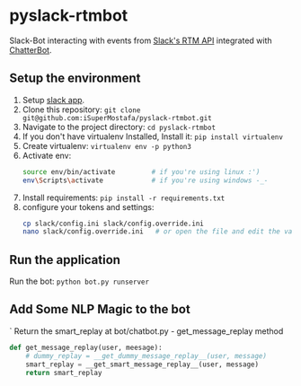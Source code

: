 # pyslack-rtmbot

Slack-Bot interacting with events from [Slack's RTM API](https://api.slack.com/rtm) integrated with [ChatterBot](https://chatterbot.readthedocs.io/en/stable/).

## Setup the environment

1. Setup [slack app](slack/README.md).
2. Clone this repository: `git clone git@github.com:iSuperMostafa/pyslack-rtmbot.git`
3. Navigate to the project directory: `cd pyslack-rtmbot`
4. If you don't have virtualenv Installed, Install it: `pip install virtualenv`
5. Create virtualenv: `virtualenv env -p python3`
6. Activate env:
    ```bash
    source env/bin/activate         # if you're using linux :')
    env\Scripts\activate            # if you're using windows -_-
    ```
7. Install requirements: `pip install -r requirements.txt`
8. configure your tokens and settings:
    ```bash
    cp slack/config.ini slack/config.override.ini
    nano slack/config.override.ini   # or open the file and edit the variables manually
    ```
    
## Run the application

Run the bot: `python bot.py runserver`

## Add Some NLP Magic to the bot
`
Return the smart_replay at bot/chatbot.py - get_message_replay method
```python
def get_message_replay(user, meesage):
    # dummy_replay = __get_dummy_message_replay__(user, message)
    smart_replay = __get_smart_message_replay__(user, message)
    return smart_replay
```
